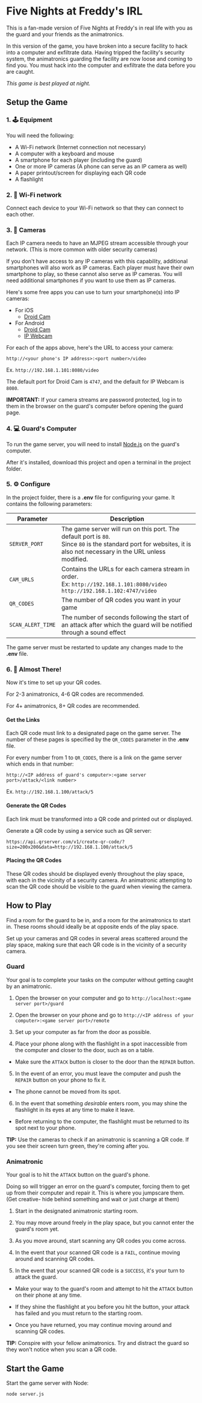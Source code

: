
# Five Nights at Freddy's IRL
This is a fan-made version of Five Nights at Freddy's in real life with you as the guard and your friends as the animatronics.

In this version of the game, you have broken into a secure facility to hack into a computer and exfiltrate data. Having tripped the facility's security system, the animatronics guarding the facility are now loose and coming to find you. You must hack into the computer and exfiltrate the data before you are caught.

*This game is best played at night.*

## Setup the Game

### 1. 🕹️ Equipment
You will need the following:
- A Wi-Fi network (Internet connection not necessary)
- A computer with a keyboard and mouse
- A smartphone for each player (including the guard)
- One or more IP cameras (A phone can serve as an IP camera as well)
- A paper printout/screen for displaying each QR code
- A flashlight

### 2. 🛜 Wi-Fi network
Connect each device to your Wi-Fi network so that they can connect to each other.

### 3. 🎥 Cameras
Each IP camera needs to have an MJPEG stream accessible through your network. (This is more common with older security cameras)

If you don't have access to any IP cameras with this capability, additional smartphones will also work as IP cameras. Each player must have their own smartphone to play, so these cannot also serve as IP cameras. You will need additional smartphones if you want to use them as IP cameras.

Here's some free apps you can use to turn your smartphone(s) into IP cameras:
- For iOS
    - [Droid Cam](https://apps.apple.com/us/app/droidcam-webcam-obs-camera/id1510258102)
- For Android
    - [Droid Cam](https://play.google.com/store/apps/details?id=com.dev47apps.droidcam&hl=en_US&gl=US)
    - [IP Webcam](https://play.google.com/store/apps/details?id=com.pas.webcam&hl=en_US&gl=US)

For each of the apps above, here's the URL to access your camera:

`http://<your phone's IP address>:<port number>/video`

Ex. `http://192.168.1.101:8080/video`

The default port for Droid Cam is `4747`, and the default for IP Webcam is `8080`.

**IMPORTANT:** If your camera streams are password protected, log in to them in the browser on the guard's computer before opening the guard page.

### 4. 💻 Guard's Computer
To run the game server, you will need to install [Node.js](https://nodejs.org/en/) on the guard's computer.

After it's installed, download this project and open a terminal in the project folder.

### 5. ⚙️ Configure
In the project folder, there is a **.env** file for configuring your game. It contains the following parameters:

| Parameter | Description |
| - | - |
| `SERVER_PORT` | The game server will run on this port. The default port is `80`.<br>Since `80` is the standard port for websites, it is also not necessary in the URL unless modified. |
| `CAM_URLS` | Contains the URLs for each camera stream in order.<br>Ex: `http://192.168.1.101:8080/video http://192.168.1.102:4747/video` |
| `QR_CODES` | The number of QR codes you want in your game |
| `SCAN_ALERT_TIME` | The number of seconds following the start of an attack after which the guard will be notified through a sound effect |

The game server must be restarted to update any changes made to the **.env** file.

### 6. 🤏 Almost There!
Now it's time to set up your QR codes.

For 2-3 animatronics, 4-6 QR codes are recommended.

For 4+ animatronics, 8+ QR codes are recommended.

#### Get the Links
Each QR code must link to a designated page on the game server. The number of these pages is specified by the `QR_CODES` parameter in the **.env** file.

For every number from 1 to `QR_CODES`, there is a link on the game server which ends in that number:

`http://<IP address of guard's computer>:<game server port>/attack/<link number>`

Ex. `http://192.168.1.100/attack/5`

#### Generate the QR Codes

Each link must be transformed into a QR code and printed out or displayed.

Generate a QR code by using a service such as QR server:

`https://api.qrserver.com/v1/create-qr-code/?size=200x200&data=http://192.168.1.100/attack/5`

#### Placing the QR Codes

These QR codes should be displayed evenly throughout the play space, with each in the vicinity of a security camera. An animatronic attempting to scan the QR code should be visible to the guard when viewing the camera.

## How to Play

Find a room for the guard to be in, and a room for the animatronics to start in. These rooms should ideally be at opposite ends of the play space.

Set up your cameras and QR codes in several areas scattered around the play space, making sure that each QR code is in the vicinity of a security camera.

### Guard
Your goal is to complete your tasks on the computer without getting caught by an animatronic.

1. Open the browser on your computer and go to `http://localhost:<game server port>/guard`

2. Open the browser on your phone and go to `http://<IP address of your computer>:<game server port>/remote`

3. Set up your computer as far from the door as possible.

4. Place your phone along with the flashlight in a spot inaccessible from the computer and closer to the door, such as on a table.

- Make sure the `ATTACK` button is closer to the door than the `REPAIR` button.

5. In the event of an error, you must leave the computer and push the `REPAIR` button on your phone to fix it.

- The phone cannot be moved from its spot.

6. In the event that something *desirable* enters room, you may shine the flashlight in its eyes at any time to make it leave.

- Before returning to the computer, the flashlight must be returned to its spot next to your phone.

**TIP:** Use the cameras to check if an animatronic is scanning a QR code. If you see their screen turn green, they're coming after you.

### Animatronic
Your goal is to hit the `ATTACK` button on the guard's phone.

Doing so will trigger an error on the guard's computer, forcing them to get up from their computer and repair it. This is where you jumpscare them. (Get creative- hide behind something and wait or just charge at them)

1. Start in the designated animatronic starting room.

2. You may move around freely in the play space, but you cannot enter the guard's room yet.

3. As you move around, start scanning any QR codes you come across.

4. In the event that your scanned QR code is a `FAIL`, continue moving around and scanning QR codes.

5. In the event that your scanned QR code is a `SUCCESS`, it's your turn to attack the guard.

- Make your way to the guard's room and attempt to hit the `ATTACK` button on their phone at any time.

- If they shine the flashlight at you before you hit the button, your attack has failed and you must return to the starting room.

- Once you have returned, you may continue moving around and scanning QR codes.

**TIP:** Conspire with your fellow animatronics. Try and distract the guard so they won't notice when you scan a QR code.

## Start the Game

Start the game server with Node:
```
node server.js
```